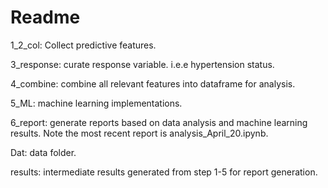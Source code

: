 # Readme


1_2_col: Collect predictive features.

3_response: curate response variable. i.e.e hypertension status.

4_combine: combine all relevant features into dataframe for analysis.

5_ML: machine learning implementations.

6_report: generate reports based on data analysis and machine learning results. Note the most recent report is analysis_April_20.ipynb.

Dat: data folder.

results: intermediate results generated from step 1-5 for report generation.


